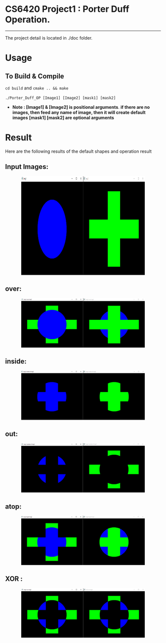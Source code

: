 # CS6420 Project1 : Porter Duff Operation.
---

The project detail is located in ./doc folder.

# Usage
## To Build & Compile
`cd build` and `cmake .. && make `

`./Porter_Duff_OP [Image1] [Image2] [mask1] [mask2]`
- **Note : [Image1] & [Image2] is positional arguments**.
**if there are no images, then feed any name of image, then it will create default images**
**[mask1] [mask2] are optional arguments**

# Result
Here are the following results of the default shapes and operation result
## Input Images:
<p align="center">
  <img src="./image/Input_image.PNG" width="400" height="320" >
</p>

## over:
<p align="center">
  <img src="./image/over.PNG" width="400" height="160" >
</p>

## inside:
<p align="center">
  <img src="./image/inside.PNG" width="400" height="160" >
</p>

## out:
<p align="center">
  <img src="./image/outside.PNG" width="400" height="160" >
</p>

## atop:
<p align="center">
  <img src="./image/atop.PNG" width="400" height="160" >
</p>

## XOR :
<p align="center">
  <img src="./image/xor.PNG" width="400" height="160" >
</p>
